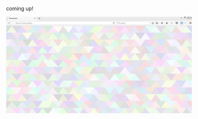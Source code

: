 coming up!

![Canvas triangles](https://raw.githubusercontent.com/hosein2398/File-Container/master/Trianles/Capture.JPG)